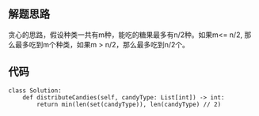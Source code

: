 ## 解题思路
贪心的思路，假设种类一共有m种，能吃的糖果最多有n/2种。如果m<= n/2, 那么最多吃到m个种类，如果m > n/2，那么最多吃到n/2个。


## 代码
```
class Solution:
    def distributeCandies(self, candyType: List[int]) -> int:
        return min(len(set(candyType)), len(candyType) // 2)
```
